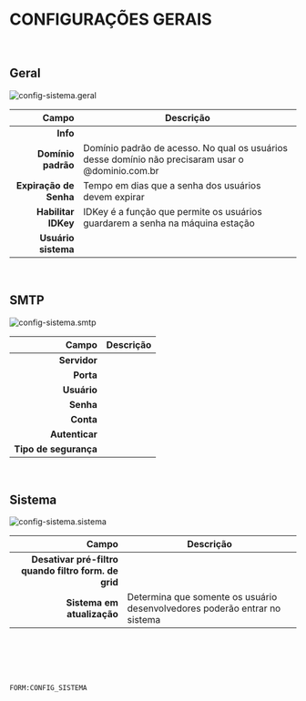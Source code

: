 # CONFIGURAÇÕES GERAIS
<br>

## Geral
![config-sistema.geral](https://raw.githubusercontent.com/netforcews/docs-erp/master/geral/imagens/config-sistema.geral.png)

Campo | Descrição
--:|---
**Info** | 
**Domínio padrão** | Domínio padrão de acesso. No qual os usuários desse domínio não precisaram usar o @dominio.com.br
**Expiração de Senha** | Tempo em dias que a senha dos usuários devem expirar
**Habilitar IDKey** | IDKey é a função que permite os usuários guardarem a senha na máquina estação
**Usuário sistema** | 
<br>

## SMTP
![config-sistema.smtp](https://raw.githubusercontent.com/netforcews/docs-erp/master/geral/imagens/config-sistema.smtp.png)

Campo | Descrição
--:|---
**Servidor** | 
**Porta** | 
**Usuário** | 
**Senha** | 
**Conta** | 
**Autenticar** | 
**Tipo de segurança** | 
<br>

## Sistema
![config-sistema.sistema](https://raw.githubusercontent.com/netforcews/docs-erp/master/geral/imagens/config-sistema.sistema.png)

Campo | Descrição
--:|---
**Desativar pré-filtro quando filtro form. de grid** | 
**Sistema em atualização** | Determina que somente os usuário desenvolvedores poderão entrar no sistema
<br>
<br>
<br>
<br>

```FORM:CONFIG_SISTEMA```

